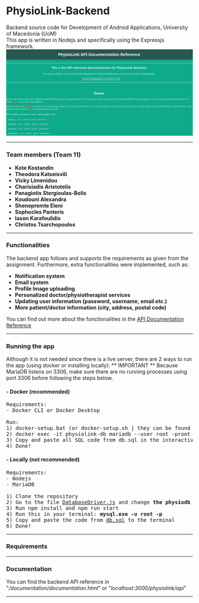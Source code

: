 # PhysioLink-Backend
Backend source code for Development of Android Applications, University of Macedonia (UoM)
<br>
This app is written in Nodejs and specifically using the Expressjs framework.
<br>
<img src="screenshots/api-reference.png" />
<hr>

### Team members (Team 11)
<ul>
    <li><b>Kote Kostandin</b></li>
    <li><b>Theodora Katseisvili</b></li>
    <li><b>Vicky Limenidou</b></li>
    <li><b>Charisiadis Aristotelis</b></li>
    <li><b>Panagiotis Stergioulas-Bolis</b></li>
    <li><b>Koudouni Alexandra</b></li>
    <li><b>Shenepremte Eleni</b></li>
    <li><b>Sophocles Panteris</b></li>
    <li><b>Iason Karafoulidis</b></li>
    <li><b>Christos Tsarchopoulos</b></li>
</ul>
<hr>

### Functionalities
The backend app follows and supports the requirements as given from the assignment. 
Furthermore, extra functionalities were implemented, such as:
<ul>
	<li><b>Notification system</b></li>
	<li><b>Email system</b></li>
	<li><b>Profile Image uploading</b></li>
	<li><b>Personalized doctor/physiotherapist services</b></li>
	<li><b>Updating user information (password, username, email etc.)</b></li>
	<li><b>More patient/doctor information (city, address, postal code)</b></li>
</ul>

You can find out more about the functionalities in the [API Documentation Reference](https://github.com/setokk/PhysioLink-Backend/blob/main/documentation/documentation.html)

<hr>

### Running the app
Although it is not needed since there is a live server, there are 2 ways to run the app (using docker or installing locally):
** IMPORTANT **
Because MariaDB listens on 3306, make sure there are no running processes using port 3306 before following the steps below.
#### - Docker (recommended)
<pre>
Requirements:
- Docker CLI or Docker Desktop

Run:
1) docker-setup.bat (or docker-setup.sh | they can be found in the root path of the project)
2) docker exec -it physiolink-db mariadb --user root -proot
3) Copy and paste all SQL code from db.sql in the interactive terminal (db.sql can also be found in the root path of the project)
4) Done!
</pre>

#### - Locally (not recommended)

<pre>
Requirements:
- Nodejs
- MariaDB

1) Clone the repository
2) Go to the file <a href="https://github.com/setokk/PhysioLink-Backend/blob/main/utils/db/DatabaseDriver.js">DatabaseDriver.js</a> and change <b>the physiodb</b> <i>new DatabaseConnector(<b>"physiodb"</b>, "root", "root", DB_CONN_LIMIT);</i> to <b>localhost</b>
3) Run npm install and npm run start
4) Run this in your terminal: <b>mysql.exe -u root -p</b>
5) Copy and paste the code from <a href="https://github.com/setokk/PhysioLink-Backend/blob/main/db.sql">db.sql</a> to the terminal
6) Done!
</pre>
<hr>

### Requirements


<hr>

### Documentation
You can find the backend API reference in "_/documentation/documentation.html_" or "_localhost:3000/physiolink/api_"

<hr>

